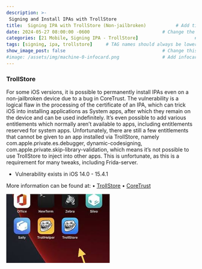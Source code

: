 ```yaml
---
description: >-
 Signing and Install IPAs with TrollStore
title:  Signing IPA with TrollStore (Non-jailbroken)           # Add title here
date: 2024-05-27 08:00:00 -0600                           # Change the date to match completion date
categories: [21 Mobile, Signing IPA - TrollStore]                     # Change Templates to Writeup
tags: [signing, ipa, trollstore]     # TAG names should always be lowercase; replace template with writeup, and add relevant tags
show_image_post: false                                    # Change this to true
#image: /assets/img/machine-0-infocard.png                # Add infocard image here for post preview image
---
```


### TrollStore

For some iOS versions, it is possible to permanently install IPAs even on a non-jailbroken device due to a bug in CoreTrust. The vulnerability is a logical flaw in the processing of the certificate of an IPA, which can trick iOS into installing applications as System apps, after which they remain on the device and can be used indefinitely. It’s even possible to add various entitlements which normally aren’t available to apps, including entitlements reserved for system apps. Unfortunately, there are still a few entitlements that cannot be given to an app installed via TrollStore, namely com.apple.private.es.debugger, dynamic-codesigning, com.apple.private.skip-library-validation, which means it’s not possible to use TrollStore to inject into other apps. This is unfortunate, as this is a requirement for many tweaks, including Frida-server.

* Vulnerability exists in iOS 14.0 - 15.4.1

More information can be found at:
•	[TrollStore](https://github.com/opa334/TrollStore)
•	[CoreTrust](https://worthdoingbadly.com/coretrust/)

![Trollstore](/assets/img/Pasted-image-20240527210527.png)
